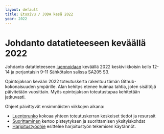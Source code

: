 ```yaml
---
layout: default
title: Etusivu / JODA kesä 2022
year: 2022
---
```


# Johdanto datatieteeseen keväällä 2022

Johdanto datatieteeseen
[luennoidaan](https://www.tuni.fi/opiskelijanopas/opintotiedot/opintojaksot/tut-cu-g-43296?year=2020&activeTab=1&activeOption=0&activeAssessmentItem=otm-3408279c-2b85-4366-88c7-a3d9cffc8734&activeRealisation=otm-b1b4dcd8-68de-4a5c-b761-7a5b3a0cf7d4) keväällä 2022 keskiviikkoisin kello 12-14 ja perjantaisin 9-11 Sähkötalon salissa SA205 S3.

Opintojakson kevään 2022 toteutuskerta rakentuu tämän Github-kokonaisuuden ympärille. Alan kehitys etenee huimaa tahtia, joten sisältöjä päivitetään vuosittain. Myös opintojakson toteutustapaa kehitetään jatkuvasti.

Ohjeet päivittyvät ensimmäisten viikkojen aikana:

* [Luentorunko](luentorunko) kokoaa yhteen toteutuskerran keskeiset tiedot ja resurssit
* [Suorittaminen](suorittaminen) kertoo pisteytyksen ja suorittamisen yksityiskohdat
* [Harjoitustyöohje](harjoitustyo) esittelee harjoitustyön tekemisen käytännöt.
